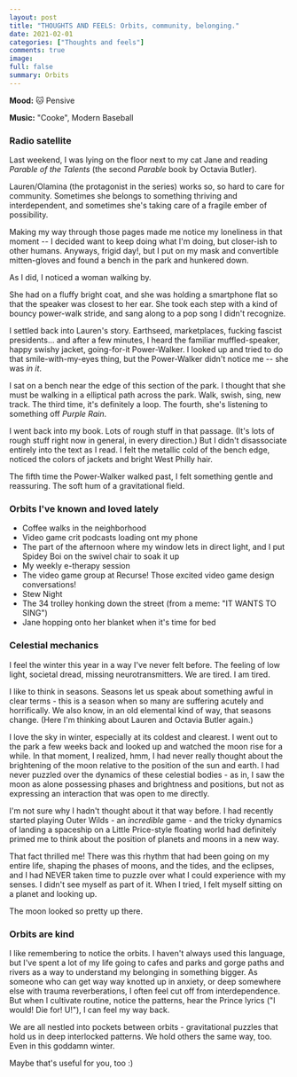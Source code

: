 ```yaml
---
layout: post
title: "THOUGHTS AND FEELS: Orbits, community, belonging."
date: 2021-02-01
categories: ["Thoughts and feels"]
comments: true
image:
full: false
summary: Orbits
---
```

**Mood:** 🐱 Pensive

**Music:** "Cooke", Modern Baseball

### Radio satellite

Last weekend, I was lying on the floor next to my cat Jane and reading *Parable of the Talents* (the second *Parable* book by Octavia Butler).

Lauren/Olamina (the protagonist in the series) works so, so hard to care for community. Sometimes she belongs to something thriving and interdependent, and sometimes she's taking care of  a fragile ember of possibility. 

Making my way through those pages made me notice my loneliness in that moment -- I decided want to keep doing what I'm doing, but closer-ish to other humans. Anyways, frigid day!, but I put on my mask and convertible mitten-gloves and found a bench in the park and hunkered down. 

As I did, I noticed a woman walking by.

<!--more-->

She had on a fluffy bright coat, and she was holding a smartphone flat so that the speaker was closest to her ear. She took each step with a kind of bouncy power-walk stride, and sang along to a pop song I didn't recognize.


I settled back into Lauren's story. Earthseed, marketplaces, fucking fascist presidents... and after a few minutes, I heard the familiar muffled-speaker, happy swishy jacket, going-for-it Power-Walker. I looked up and tried to do that smile-with-my-eyes thing, but the Power-Walker didn't notice me -- she was *in it*. 

I sat on a bench near the edge of this section of the park. I thought that she must be walking in a elliptical path across the park. Walk, swish, sing, new track. The third time, it's definitely a loop. The fourth, she's listening to something off *Purple Rain*. 

I went back into my book. Lots of rough stuff in that passage. (It's lots of rough stuff right now in general, in every direction.) But I didn't disassociate entirely into the text as I read. I felt the metallic cold of the bench edge, noticed the colors of jackets and bright West Philly hair. 

The fifth time the Power-Walker walked past, I felt something gentle and reassuring. The soft hum of a gravitational field.

### Orbits I've known and loved lately

* Coffee walks in the neighborhood
* Video game crit podcasts loading ont my phone
* The part of the afternoon where my window lets in direct light, and I put Spidey Boi on the swivel chair to soak it up
* My weekly e-therapy session
* The video game group at Recurse! Those excited video game design conversations!
* Stew Night
* The 34 trolley honking down the street (from a meme: "IT WANTS TO SING")
* Jane hopping onto her blanket when it's time for bed

### Celestial mechanics

I feel the winter this year in a way I've never felt before. The feeling of low light, societal dread, missing neurotransmitters. We are tired. I am tired. 

I like to think in seasons. Seasons let us speak about something awful in clear terms - this is a season when so many are suffering acutely and horrifically. We also know, in an old elemental kind of way, that seasons change. (Here I'm thinking about Lauren and Octavia Butler again.)

I love the sky in winter, especially at its coldest and clearest. I went out to the park a few weeks back and looked up and watched the moon rise for a while. In that moment, I realized, hmm, I had never really thought about the brightening of the moon relative to the position of the sun and earth. I had never puzzled over the dynamics of these celestial bodies - as in, I saw the moon as alone possessing phases and brightness and positions, but not as expressing an interaction that was open to me directly. 

I'm not sure why I hadn't thought about it that way before. I had recently started playing Outer Wilds  - an *incredible* game - and the tricky dynamics of landing a spaceship on a Little Price-style floating world had definitely primed me to think about the position of planets and moons in a new way.

That fact thrilled me! There was this rhythm that had been going on my entire life, shaping the phases of moons, and the tides, and the eclipses, and I had NEVER taken time to puzzle over what I could experience with my senses. I didn't see myself as part of it. When I tried, I felt myself sitting on a planet and looking up.

The moon looked so pretty up there.

### Orbits are kind

I like remembering to notice the orbits. I haven't always used this language, but I've spent a lot of my life going to cafes and parks and gorge paths and rivers as a way to understand my belonging in something bigger. As someone who can get way way knotted up in anxiety, or deep somewhere else with trauma reverberations, I often feel cut off from interdependence. But when I cultivate routine, notice the patterns, hear the Prince lyrics ("I would! Die for! U!"), I can feel my way back.

We are all nestled into pockets between orbits - gravitational puzzles that hold us in deep interlocked patterns. We hold others the same way, too. Even in this goddamn winter.

Maybe that's useful for you, too :)
